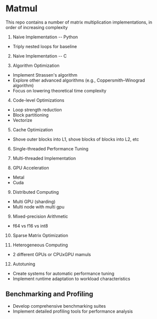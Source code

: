 # Matmul 

This repo contains a number of matrix multiplication implementations, in order of increasing complexity

1. Naive Implementation -- Python
- Triply nested loops for baseline

2. Naive Implementation -- C

3. Algorithm Optimization
- Implement Strassen's algorithm
- Explore other advanced algorithms (e.g., Coppersmith–Winograd algorithm)
- Focus on lowering theoretical time complexity

4. Code-level Optimizations
- Loop strength reduction
- Block partitioning
- Vectorize

5. Cache Optimization
- Shove outer blocks into L1, shove blocks of blocks into L2, etc

6. Single-threaded Performance Tuning

7. Multi-threaded Implementation

8. GPU Acceleration
- Metal
- Cuda

9. Distributed Computing
- Multi GPU (sharding)
- Multi node with multi gpu

9. Mixed-precision Arithmetic
- f64 vs f16 vs int8

10. Sparse Matrix Optimization

11. Heterogeneous Computing
- 2 different GPUs or CPUxGPU mamuls

12. Autotuning
- Create systems for automatic performance tuning
- Implement runtime adaptation to workload characteristics

## Benchmarking and Profiling
- Develop comprehensive benchmarking suites
- Implement detailed profiling tools for performance analysis
